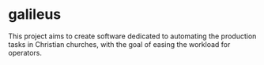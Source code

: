 # galileus
This project aims to create software dedicated to automating the production tasks in Christian churches, with the goal of easing the workload for operators.
